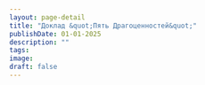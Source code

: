 ```yaml
---
layout: page-detail
title: "Доклад &quot;Пять Драгоценностей&quot;"
publishDate: 01-01-2025
description: ""
tags:
image:
draft: false
---
```



